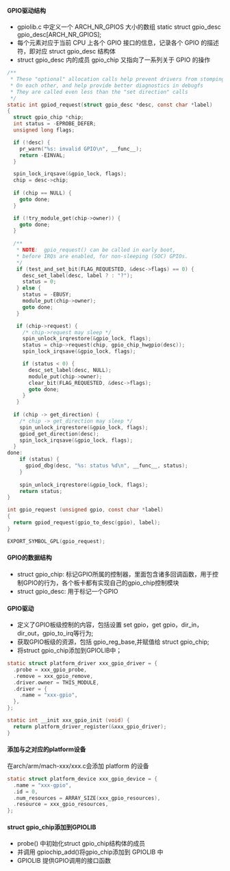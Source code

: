 #### GPIO驱动结构
- gpiolib.c 中定义一个 ARCH_NR_GPIOS 大小的数组 static struct gpio_desc gpio_desc[ARCH_NR_GPIOS];
- 每个元素对应于当前 CPU 上各个 GPIO 接口的信息，记录各个 GPIO 的描述符，即对应 struct gpio_desc 结构体
- struct gpio_desc 内的成员 gpio_chip 又指向了一系列关于 GPIO 的操作

```c
/**
 * These "optional" allocation calls help prevent drivers from stomping
 * On each other, and help provide better diagnostics in debugfs
 * They are called even less than the "set direction" calls
 */
static int gpiod_request(struct gpio_desc *desc, const char *label)
{
  struct gpio_chip *chip;
  int status = -EPROBE_DEFER;
  unsigned long flags;

  if (!desc) {
    pr_warn("%s: invalid GPIO\n", __func__);
    return -EINVAL;
  }

  spin_lock_irqsave(&gpio_lock, flags);
  chip = desc->chip;
    
  if (chip == NULL) {
    goto done;
  }

  if (!try_module_get(chip->owner)) {
    goto done;
  }
    
  /** 
   * NOTE:  gpio_request() can be called in early boot,
   * before IRQs are enabled, for non-sleeping (SOC) GPIOs.
   */
   if (test_and_set_bit(FLAG_REQUESTED, &desc->flags) == 0) {
     desc_set_label(desc, label ? : "?");
     status = 0;
   } else {
     status = -EBUSY;
     module_put(chip->owner);
     goto done;
   }

   if (chip->request) {
     /* chip->request may sleep */
     spin_unlock_irqrestore(&gpio_lock, flags);
     status = chip->request(chip, gpio_chip_hwgpio(desc));
     spin_lock_irqsave(&gpio_lock, flags);

     if (status < 0) {
       desc_set_label(desc, NULL);
       module_put(chip->owner);
       clear_bit(FLAG_REQUESTED, &desc->flags);
       goto done;
     }
   }
    
  if (chip -> get_direction) {
    /* chip -> get_direction may sleep */
    spin_unlock_irqrestore(&gpio_lock, flags);
    gpiod_get_direction(desc);
    spin_lock_irqsave(&gpio_lock, flags);
  }
done:
    if (status) {
      gpiod_dbg(desc, "%s: status %d\n", __func__, status);
    }
    
    spin_unlock_irqrestore(&gpio_lock, flags);
    return status;
}

int gpio_request (unsigned gpio, const char *label)
{
  return gpiod_request(gpio_to_desc(gpio), label);
}

EXPORT_SYMBOL_GPL(gpio_request);
```

#### GPIO的数据结构
- struct gpio_chip: 标记GPIO所属的控制器，里面包含诸多回调函数，用于控制GPIO的行为，各个板卡都有实现自己的gpio_chip控制模块 
- struct gpio_desc: 用于标记一个GPIO

#### GPIO驱动
- 定义了GPIO板级控制的内容，包括设置 set gpio，get gpio，dir_in，dir_out，gpio_to_irq等行为;
- 获取GPIO板级的资源，包括 gpio_reg_base,并赋值给 struct gpio_chip;
- 将struct gpio_chip添加到GPIOLIB中；

```c
static struct platform_driver xxx_gpio_driver = {
  .probe = xxx_gpio_probe,
  .remove = xxx_gpio_remove,
  .driver.owner = THIS_MODULE,
  .driver = {
    .name = "xxx-gpio",
  },
};

static int __init xxx_gpio_init (void) {
  return platform_driver_register(&xxx_gpio_driver);
}
```

#### 添加与之对应的platform设备
在arch/arm/mach-xxx/xxx.c会添加 platform 的设备
```c
static struct platform_device xxx_gpio_device = {
  .name = "xxx-gpio",
  .id = 0,
  .num_resources = ARRAY_SIZE(xxx_gpio_resources),
  .resource = xxx_gpio_resources,
};
```

#### struct gpio_chip添加到GPIOLIB
- probe() 中初始化struct gpio_chip结构体的成员
- 并调用 gpiochip_add()将gpio_chip添加到 GPIOLIB 中
- GPIOLIB 提供GPIO调用的接口函数
